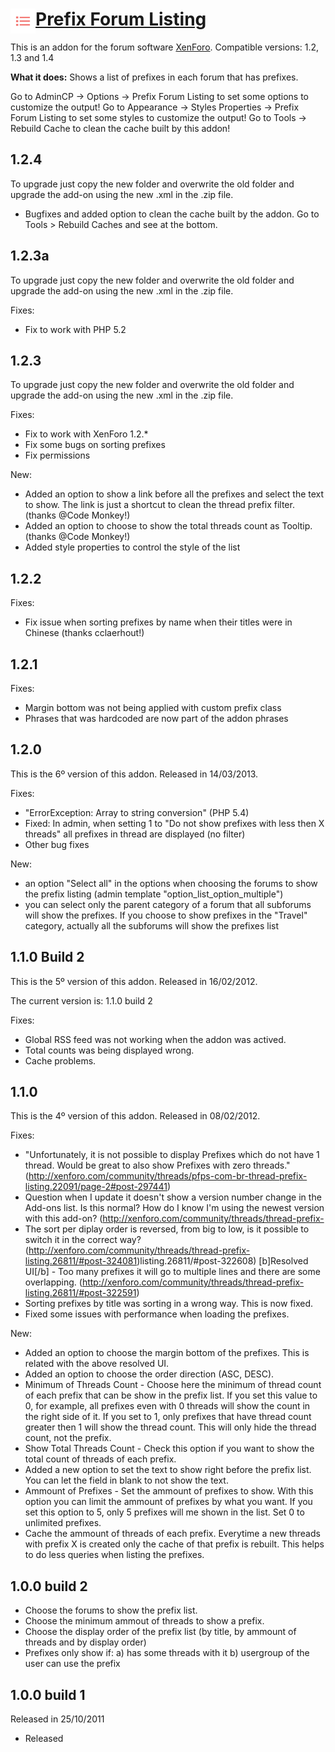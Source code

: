# [Prefix Forum Listing](http://xenforo.com/community/resources/thread-prefix-listing.80/) <img align="left" src="logo.png" width="40" height="40" />

This is an addon for the forum software [XenForo](http://www.xenforo.com). Compatible versions: 1.2, 1.3 and 1.4

<b>What it does:</b> Shows a list of prefixes in each forum that has prefixes.

Go to AdminCP -> Options -> Prefix Forum Listing to set some options to customize the output!
Go to Appearance -> Styles Properties -> Prefix Forum Listing to set some styles to customize the output!
Go to Tools -> Rebuild Cache to clean the cache built by this addon!

## 1.2.4

To upgrade just copy the new folder and overwrite the old folder and upgrade the add-on using the new .xml in the .zip file.

- Bugfixes and added option to clean the cache built by the addon. Go to Tools > Rebuild Caches and see at the bottom.

## 1.2.3a

To upgrade just copy the new folder and overwrite the old folder and upgrade the add-on using the new .xml in the .zip file.

Fixes:
- Fix to work with PHP 5.2

## 1.2.3

To upgrade just copy the new folder and overwrite the old folder and upgrade the add-on using the new .xml in the .zip file.

Fixes:
- Fix to work with XenForo 1.2.*
- Fix some bugs on sorting prefixes
- Fix permissions

New:
- Added an option to show a link before all the prefixes and select the text to show. The link is just a shortcut to clean the thread prefix filter. (thanks @Code Monkey!)
- Added an option to choose to show the total threads count as Tooltip. (thanks @Code Monkey!)
- Added style properties to control the style of the list

## 1.2.2
Fixes:
- Fix issue when sorting prefixes by name when their titles were in Chinese (thanks cclaerhout!)

## 1.2.1
Fixes:
- Margin bottom was not being applied with custom prefix class
- Phrases that was hardcoded are now part of the addon phrases

## 1.2.0

This is the 6º version of this addon. Released in 14/03/2013.

Fixes:
- "ErrorException: Array to string conversion" (PHP 5.4)
- Fixed: In admin, when setting 1 to "Do not show prefixes with less then X threads" all prefixes in thread are displayed (no filter)
- Other bug fixes

New:
- an option "Select all" in the options when choosing the forums to show the prefix listing (admin template "option_list_option_multiple")
- you can select only the parent category of a forum that all subforums will show the prefixes. If you choose to show prefixes in the "Travel" category, actually all the subforums will show the prefixes list

## 1.1.0 Build 2

This is the 5º version of this addon. Released in 16/02/2012.

The current version is: 1.1.0 build 2

Fixes:
- Global RSS feed was not working when the addon was actived.
- Total counts was being displayed wrong.
- Cache problems.

## 1.1.0

This is the 4º version of this addon. Released in 08/02/2012.

Fixes:
- "Unfortunately, it is not possible to display Prefixes which do not have 1 thread. Would be great to also show Prefixes with zero threads." (http://xenforo.com/community/threads/pfps-com-br-thread-prefix-listing.22091/page-2#post-297441)
- Question when I update it doesn't show a version number change in the Add-ons list. Is this normal? How do I know I'm using the newest version with this add-on? (http://xenforo.com/community/threads/thread-prefix-
- The sort per diplay order is reversed, from big to low, is it possible to switch it in the correct way? (http://xenforo.com/community/threads/thread-prefix-listing.26811/#post-324081)listing.26811/#post-322608)
[b]Resolved UI[/b] - Too many prefixes it will go to multiple lines and there are some overlapping. (http://xenforo.com/community/threads/thread-prefix-listing.26811/#post-322591)
- Sorting prefixes by title was sorting in a wrong way. This is now fixed.
- Fixed some issues with performance when loading the prefixes.


New:
- Added an option to choose the margin bottom of the prefixes. This is related with the above resolved UI.
- Added an option to choose the order direction (ASC, DESC).
- Minimum of Threads Count - Choose here the minimum of thread count of each prefix that can be show in the prefix list. If you set this value to 0, for example, all prefixes even with 0 threads will show the count in the right side of it. If you set to 1, only prefixes that have thread count greater then 1 will show the thread count. This will only hide the thread count, not the prefix.
- Show Total Threads Count - Check this option if you want to show the total count of threads of each prefix.
- Added a new option to set the text to show right before the prefix list. You can let the field in blank to not show the text.
- Ammount of Prefixes - Set the ammount of prefixes to show. With this option you can limit the ammount of prefixes by what you want. If you set this option to 5, only 5 prefixes will me shown in the list. Set 0 to unlimited prefixes.
- Cache the ammount of threads of each prefix. Everytime a new threads with prefix X is created only the cache of that prefix is rebuilt. This helps to do less queries when listing the prefixes.

## 1.0.0 build 2

- Choose the forums to show the prefix list.
- Choose the minimum ammout of threads to show a prefix.
- Choose the display order of the prefix list (by title, by ammount of threads and by display order)
- Prefixes only show if:
a) has some threads with it
b) usergroup of the user can use the prefix

## 1.0.0 build 1

Released in 25/10/2011

- Released
